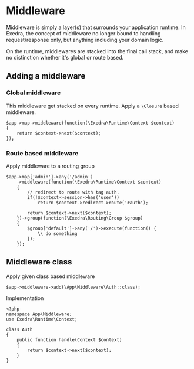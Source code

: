 # Middleware

Middleware is simply a layer(s) that surrounds your application runtime. In Exedra, the concept of middleware no longer bound to handling request/response only, but anything including your domain logic.

On the runtime, middlewares are stacked into the final call stack, and make no distinction whether it's global or route based.

## Adding a middleware
### Global middleware
This middleware get stacked on every runtime.
Apply a `\Closure` based middleware.
```
$app->map->middleware(function(\Exedra\Runtime\Context $context)
{
	return $context->next($context);
});
```

### Route based middleware
Apply middleware to a routing group
```
$app->map['admin']->any('/admin')
    ->middleware(function(\Exedra\Runtime\Context $context)
    {
        // redirect to route with tag auth.
        if(!$context->session->has('user'))
            return $context->redirect->route('#auth');
    
        return $context->next($context);
    })->group(function(\Exedra\Routing\Group $group)
    {
        $group['default']->any('/')->execute(function() {
            \\ do something
        });
    });
```

## Middleware class
Apply given class based middleware
```
$app->middleware->add(\App\Middleware\Auth::class);
```
Implementation
```
<?php
namespace App\Middleware;
use Exedra\Runtime\Context;

class Auth
{
	public function handle(Context $context)
	{
		return $context->next($context);
	}
}
```